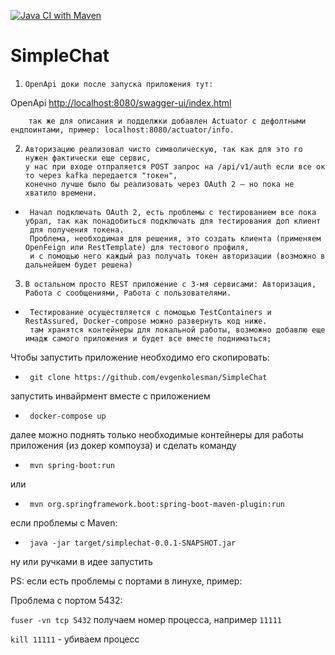 [![Java CI with Maven](https://github.com/evgenkolesman/SimpleChat/actions/workflows/maven.yml/badge.svg)](https://github.com/evgenkolesman/SimpleChat/actions/workflows/maven.yml)

#  SimpleChat

1.     OpenApi доки после запуска приложения тут: 

OpenApi
        <http://localhost:8080/swagger-ui/index.html>

        так же для описания и подделжки добавлен Actuator с дефолтными ендпоинтами, пример: localhost:8080/actuator/info.
2.     Авторизацию реализовал чисто символическую, так как для это го нужен фактически еще сервис,
       у нас при входе отпраляется POST запрос на /api/v1/auth если все ок то через kafka передается "токен",
       конечно лучше было бы реализовать через OAuth 2 – но пока не хватило времени. 
-      Начал подключать OAuth 2, есть проблемы с тестированием все пока убрал, так как понадобиться подключать для тестирования доп клиент
       для получения токена. 
       Проблема, необходимая для решения, это создать клиента (применяем OpenFeign или RestTemplate) для тестового профиля, 
       и с помощью него каждый раз получать токен авторизации (возможно в дальнейшем будет решена)

3.     В остальном просто REST приложение с 3-мя сервисами: Авторизация, Работа с сообщениями, Работа с пользователями.
-      Тестирование осуществляется с помощью TestContainers и RestAssured, Docker-compose можно развернуть код ниже.
       там хранятся контейнеры для локальной работы, возможно добавлю еще имадж самого приложения и будет все вместе подниматься;

Чтобы запустить приложение необходимо его скопировать: 
-      git clone https://github.com/evgenkolesman/SimpleChat
запустить инвайрмент вместе с приложением 
-      docker-compose up

далее можно поднять только необходимые контейнеры для работы приложения (из докер компоуза) и сделать команду
-      mvn spring-boot:run 

или 
-      mvn org.springframework.boot:spring-boot-maven-plugin:run

если проблемы с Maven:
-      java -jar target/simplechat-0.0.1-SNAPSHOT.jar

ну или ручками в идее запустить

PS: если есть проблемы с портами в линухе, пример:

Проблема с портом 5432:

`fuser -vn tcp 5432`
получаем номер процесса, например `11111`

`kill 11111` - убиваем процесс
